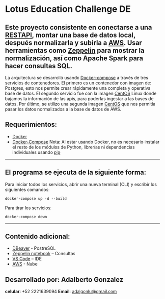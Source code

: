 # Lotus Education Challenge DE
 
## Este proyecto consistente en conectarse a una [RESTAPI](https://www.redhat.com/en/topics/api/what-is-a-rest-api), montar una base de datos local, después normalizarla y subirla a [AWS]( https://us-east-1.console.aws.amazon.com/rds/home?region=us-east-1). Usar herramientas como [Zeppelin]( https://zeppelin.apache.org/) para mostrar la normalización, así como Apache Spark para hacer consultas SQL.  

La arquitectura se desarrolló usando [Docker-compose](https://docs.docker.com/compose/) a través de tres servicios de contenedores. El primero es un contenedor con imagen de: Postgres, esto nos permite crear rápidamente una completa y operativa base de datos. El segundo servicio fue  con la imagen [CentOS](https://www.centos.org/) Linux donde bajamos la información de las apis, para poderlas ingestar a las bases de datos. Por último, se utilizo una segunda imagen [CentOS](https://www.centos.org/) que nos permitía pasar los datos normalizados a la base de datos de AWS. 

## Requerimientos: 
* [Docker](https://docs.docker.com/get-docker/)
* [Docker-Compose](https://docs.docker.com/compose/install/)
Nota: Al estar usando Docker, no es necesario instalar el resto de los módulos de Python, librerías ni dependencias individuales usando [pip](https://pypi.org/project/pip/)

---
## El programa se ejecuta de la siguiente forma:
Para iniciar todos los servicios, abrir una nueva terminal (CLI) y escribir los siguientes comandos:
```
docker-compose up -d --build     
```
Para tirar los servicios:
```
docker-compose down
```	
---
## Contenido adicional:
* [DBeaver](https://dbeaver.io/) - PostreSQL
* [Zeppelin notebook]( https://zeppelin.apache.org/) – Consultas
* [VS Code](https://code.visualstudio.com/) – IDE
* [AWS](https://us-east-1.console.aws.amazon.com/console) - Nube

## Desarrollado por: Adalberto Gonzalez
**celular**:  +52 2221639094
**Email**: adalgonlu@gmail.com
